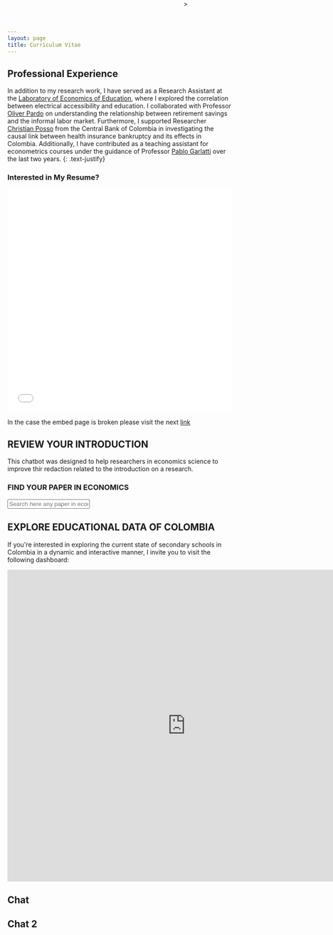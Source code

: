 ```yaml
---
layout: page 
title: Curriculum Vitae
---
```

## Professional Experience

In addition to my research work, I have served as a Research Assistant at the [Laboratory of Economics of Education](https://lee.javeriana.edu.co/), where I explored the correlation between electrical accessibility and education. I collaborated with Professor [Oliver Pardo](https://cea.javeriana.edu.co/w/facultad-de-cea-profesores-administraci%C3%93n-24?redirect=%2Fprofesores) on understanding the relationship between retirement savings and the informal labor market. Furthermore, I supported Researcher [Christian Posso](https://sites.google.com/site/christianpossosuarez/) from the Central Bank of Colombia in investigating the causal link between health insurance bankruptcy and its effects in Colombia. Additionally, I have contributed as a teaching assistant for econometrics courses under the guidance of Professor [Pablo Garlatti](https://sites.google.com/view/adriangarlati) over the last two years.
{: .text-justify}



### Interested in My Resume?
<embed src="{{ site.baseurl }}/assets/docs/CV___Jaime_Polanco.pdf" type="application/pdf" width="100%" height="500px" />

<!-- <iframe src="{{ site.baseurl }}/assets/docs/CV___Jaime_Polanco.pdf" width="100%" height="600px"></iframe> -->


In the case the embed page is broken please visit the next [link](https://github.com/polanco-jaime/polanco-jaime.github.io/blob/main/assets/docs/CV___Jaime_Polanco.pdf)



## REVIEW YOUR INTRODUCTION
This chatbot was designed to help researchers in economics science to improve thir redaction related to the introduction on a research.  
 
 

### FIND YOUR PAPER IN ECONOMICS
<!-- Widget JavaScript bundle -->
<script src="https://cloud.google.com/ai/gen-app-builder/client?hl=en_US"></script>

<!-- Search widget element is not visible by default -->
<gen-search-widget
  configId="c382ef68-7ac5-4aea-b2f2-a9c8dd752cef"
  triggerId="searchWidgetTrigger">
</gen-search-widget>

<!-- Element that opens the widget on click. It does not have to be an input -->
<input placeholder="Search here any paper in economics"  id="searchWidgetTrigger" />
<!-- <embed src="{{ site.baseurl }}/assets/docs/CV__Jaime_Polanco.pdf" type="application/pdf" width="100%" height="600px" /> -->

<!-- <embed src="https://github.com/polanco-jaime/polanco-jaime.github.io/blob/main/assets/docs/CV___Jaime_Polanco.pdf" type="application/pdf" width="100%" height="600px" /> -->
<!-- <embed src="https://raw.githubusercontent.com/polanco-jaime/polanco-jaime.github.io/main/assets/docs/CV__Jaime_Polanco.pdf" type="application/pdf" width="100%" height="600px"> -->

<!-- <iframe src="https://api.allorigins.win/raw?url=https://raw.githubusercontent.com/polanco-jaime/polanco-jaime.github.io/main/assets/docs/CV__Jaime_Polanco.pdf"></iframe> -->


## EXPLORE EDUCATIONAL DATA OF COLOMBIA 
If you're interested in exploring the current state of secondary schools in Colombia in a dynamic and interactive manner, I invite you to visit the following dashboard:
<iframe width="800" height="700" src="https://lookerstudio.google.com/embed/reporting/191b77ee-4430-49bf-acbd-79f477eb971c/page/tEnnC" frameborder="0" style="border:0" allowfullscreen></iframe>

## Chat
<!DOCTYPE html>
<html>
<head>
  <meta charset="utf-8">
  <meta http-equiv="Cache-Control" content="no-cache, no-store, must-revalidate" />
  <meta http-equiv="Pragma" content="no-cache" />
  <meta http-equiv="Expires" content="0" />
  <title>My chat</title>
  <style>
    df-messenger {
      /*
       * Customize as required. df-messenger will fill the
       * space that is provided.
      */
      position: absolute;
      right: 0;
      top: 0;
      bottom: 0;
      width: 320px;
    }
  </style>
  <script src="https://www.gstatic.com/dialogflow-console/fast/df-messenger/prod/v1/df-messenger.js"></script>
</head>
<body>
<df-messenger
    location="europe-west1"
    project-id="groep2-belastingsystemen"
    agent-id="9533f5bc-195d-42de-9b0f-6b9ae4309884"
    language-code="nl"
>
  <df-messenger-chat
      chat-title="Agent Name" <!-- TODO: update dialog title as needed -->
  ></df-messenger-chat>
</df-messenger>

<script>
  // An example of handling events: Navigate to the first suggested URL.
  document.addEventListener('df-url-suggested', (event) => {
    if (Array.isArray(event.detail.suggestedUrls) &&
      event.detail.suggestedUrls.length) {
      window.location.href = event.detail.suggestedUrls[0];
  }
});
</script>
</body>
</html>

<!--  -->

## Chat 2
<link rel="stylesheet" href="https://www.gstatic.com/dialogflow-console/fast/df-messenger/prod/v1/themes/df-messenger-default.css">
<script src="https://www.gstatic.com/dialogflow-console/fast/df-messenger/prod/v1/df-messenger.js"></script>
<df-messenger
  project-id="gneerative-learning"
  agent-id="723a9711-8f18-499d-80f4-21c8fca0da6a"
  language-code="es"
  max-query-length="-1">
  <df-messenger-chat-bubble
   chat-title="JP Math Teacher">
  </df-messenger-chat-bubble>
</df-messenger>
<style>
  df-messenger {
    z-index: 999;
    position: fixed;
    --df-messenger-font-color: #333;
    --df-messenger-font-family: "Roboto", sans-serif;
    --df-messenger-chat-background: #e6f7ff; /* Fondo del chat en un azul claro */
    --df-messenger-message-user-background: #4c8bf5; /* Mensajes del usuario en azul oscuro */
    --df-messenger-message-user-font-color: #ffffff; /* Texto del usuario en blanco */
    --df-messenger-message-bot-background: #ffffff; /* Mensajes del bot en blanco */
    --df-messenger-button-titlebar-color: #4c8bf5; /* Color de la barra superior en azul oscuro */
    --df-messenger-send-icon: #4c8bf5; /* Icono de envío en azul oscuro */
    --df-messenger-input-box-placeholder-color: #999999; /* Color del placeholder en gris */
    --df-messenger-input-box-font-color: #333; /* Color del texto del input en gris oscuro */
    --df-messenger-bot-message-border-radius: 16px; /* Bordes redondeados para los mensajes del bot */
    --df-messenger-user-message-border-radius: 16px; /* Bordes redondeados para los mensajes del usuario */
    bottom: 16px;
    right: 16px;
  }
  
  df-messenger [data-chat-title]::after {
    content: "👋"; /* Añade un emoji de saludo al título del chat */
  }
</style>
